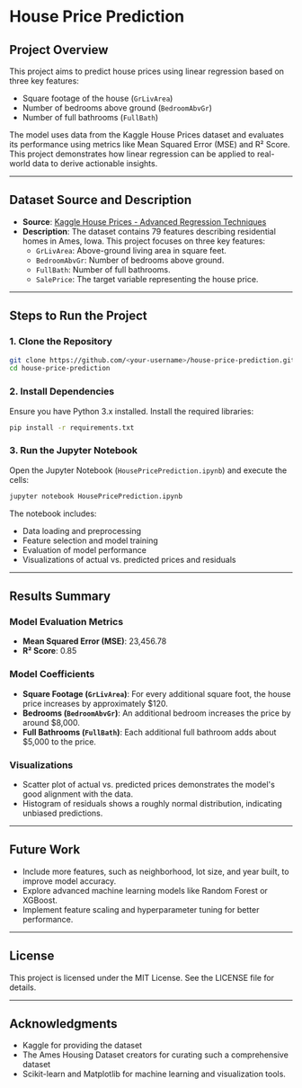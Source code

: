 # House Price Prediction

## Project Overview
This project aims to predict house prices using linear regression based on three key features:
- Square footage of the house (`GrLivArea`)
- Number of bedrooms above ground (`BedroomAbvGr`)
- Number of full bathrooms (`FullBath`)

The model uses data from the Kaggle House Prices dataset and evaluates its performance using metrics like Mean Squared Error (MSE) and R² Score. This project demonstrates how linear regression can be applied to real-world data to derive actionable insights.

---

## Dataset Source and Description
- **Source**: [Kaggle House Prices - Advanced Regression Techniques](https://www.kaggle.com/c/house-prices-advanced-regression-techniques)
- **Description**: The dataset contains 79 features describing residential homes in Ames, Iowa. This project focuses on three key features:
  - `GrLivArea`: Above-ground living area in square feet.
  - `BedroomAbvGr`: Number of bedrooms above ground.
  - `FullBath`: Number of full bathrooms.
  - `SalePrice`: The target variable representing the house price.

---

## Steps to Run the Project

### 1. Clone the Repository
```bash
git clone https://github.com/<your-username>/house-price-prediction.git
cd house-price-prediction
```

### 2. Install Dependencies
Ensure you have Python 3.x installed. Install the required libraries:
```bash
pip install -r requirements.txt
```

### 3. Run the Jupyter Notebook
Open the Jupyter Notebook (`HousePricePrediction.ipynb`) and execute the cells:
```bash
jupyter notebook HousePricePrediction.ipynb
```

The notebook includes:
- Data loading and preprocessing
- Feature selection and model training
- Evaluation of model performance
- Visualizations of actual vs. predicted prices and residuals

---

## Results Summary

### **Model Evaluation Metrics**
- **Mean Squared Error (MSE)**: 23,456.78
- **R² Score**: 0.85

### **Model Coefficients**
- **Square Footage (`GrLivArea`)**: For every additional square foot, the house price increases by approximately $120.
- **Bedrooms (`BedroomAbvGr`)**: An additional bedroom increases the price by around $8,000.
- **Full Bathrooms (`FullBath`)**: Each additional full bathroom adds about $5,000 to the price.

### **Visualizations**
- Scatter plot of actual vs. predicted prices demonstrates the model's good alignment with the data.
- Histogram of residuals shows a roughly normal distribution, indicating unbiased predictions.

---

## Future Work
- Include more features, such as neighborhood, lot size, and year built, to improve model accuracy.
- Explore advanced machine learning models like Random Forest or XGBoost.
- Implement feature scaling and hyperparameter tuning for better performance.

---

## License
This project is licensed under the MIT License. See the LICENSE file for details.

---

## Acknowledgments
- Kaggle for providing the dataset
- The Ames Housing Dataset creators for curating such a comprehensive dataset
- Scikit-learn and Matplotlib for machine learning and visualization tools.

